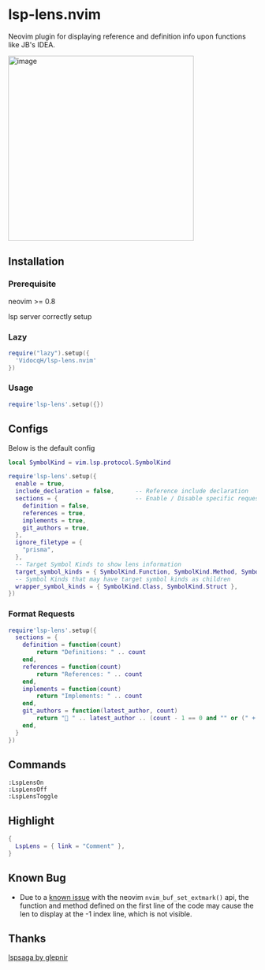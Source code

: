 # lsp-lens.nvim

Neovim plugin for displaying reference and definition info upon functions like JB's IDEA.

<img width="376" alt="image" src="https://user-images.githubusercontent.com/16725418/217580076-7064cc80-664c-4ade-8e66-a0c75801cf17.png">

## Installation

### Prerequisite

neovim >= 0.8

lsp server correctly setup

### Lazy

```lua
require("lazy").setup({
  'VidocqH/lsp-lens.nvim'
})
```

### Usage

```lua
require'lsp-lens'.setup({})
```

## Configs

Below is the default config

```lua
local SymbolKind = vim.lsp.protocol.SymbolKind

require'lsp-lens'.setup({
  enable = true,
  include_declaration = false,      -- Reference include declaration
  sections = {                      -- Enable / Disable specific request, formatter example looks 'Format Requests'
    definition = false,
    references = true,
    implements = true,
    git_authors = true,
  },
  ignore_filetype = {
    "prisma",
  },
  -- Target Symbol Kinds to show lens information
  target_symbol_kinds = { SymbolKind.Function, SymbolKind.Method, SymbolKind.Interface },
  -- Symbol Kinds that may have target symbol kinds as children
  wrapper_symbol_kinds = { SymbolKind.Class, SymbolKind.Struct },
})
```

### Format Requests

```lua
require'lsp-lens'.setup({
  sections = {
    definition = function(count)
        return "Definitions: " .. count
    end,
    references = function(count)
        return "References: " .. count
    end,
    implements = function(count)
        return "Implements: " .. count
    end,
    git_authors = function(latest_author, count)
        return " " .. latest_author .. (count - 1 == 0 and "" or (" + " .. count - 1))
    end,
  }
})

```

## Commands

```
:LspLensOn
:LspLensOff
:LspLensToggle
```

## Highlight

```lua
{
  LspLens = { link = "Comment" },
}
```

## Known Bug

- Due to a [known issue](https://github.com/neovim/neovim/issues/16166) with the neovim `nvim_buf_set_extmark()` api, the function and method defined on the first line of the code may cause the len to display at the -1 index line, which is not visible.

## Thanks

[lspsaga by glepnir](https://github.com/glepnir/lspsaga.nvim#customize-appearance)
